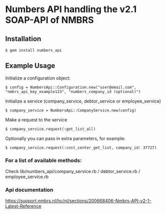 # Numbers API handling the v2.1 SOAP-API of NMBRS


## Installation

    $ gem install numbers_api


## Example Usage

  Initialize a configuration object:

    $ config = NumbersApi::Configuration.new("user@email.com", "nmbrs_api_key_example123", "numbers_company_id (optional)")

  Initialize a service (company_service, debtor_service or employee_service)

    $ company_service = NumbersApi::CompanyService.new(config)

  Make a request to the service

    $ company_service.request(:get_list_all)

  Optionally you can pass in extra parameters, for example:

    $ company_service.request(:cost_center_get_list, company_id: 37727)


### For a list of available methods:

  Check lib/numbers_api/company_service.rb / debtor_service.rb / employee_service.rb



### Api documentation

  https://support.nmbrs.nl/hc/nl/sections/200668406-Nmbrs-API-v2-1-Latest-Reference
